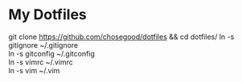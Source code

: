 My Dotfiles
===========

git clone https://github.com/chosegood/dotfiles && cd dotfiles/
ln -s gitignore ~/.gitignore   
ln -s gitconfig ~/.gitconfig  
ln -s vimrc ~/.vimrc  
ln -s vim ~/.vim  

